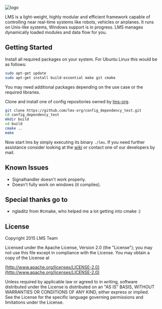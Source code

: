 ![logo](https://github.com/Phibedy/LMS/blob/master/lms_banner.jpg)

LMS is a light-weight, highly modular and efficient framework capable of controlling
near real-time systems like robots, vehicles or airplanes. It runs on Unix-like systems,
Windows support is in progress. LMS manages dynamically loaded modules and data flow for you.

## Getting Started
Install all required packages on your system. For Ubuntu Linux this would be as follows:

```sh
sudo apt-get update
sudo apt-get install build-essential make git cmake
```

You may need additional packages depending on the use case or the required libraries.

Clone and install one of config repositories owned by [lms-org](https://github.com/lms-org).

```sh
git clone https://github.com/lms-org/config_dependency_test.git
cd config_dependency_test
mkdir build
cd build
cmake ..
make
```

Now start lms by simply executing its binary `./lms`. If you need further assistance consider
looking at the [wiki](https://github.com/Phibedy/LMS/wiki) or contact one
of our developers by mail.

## Known Issues
- Signalhandler doesn't work properly.
- Doesn't fully work on windows (it compiles).

## Special thanks go to
- ngladitz from #cmake, who helped me a lot getting into cmake :)

## License
Copyright 2015 LMS Team

Licensed under the Apache License, Version 2.0 (the "License");
you may not use this file except in compliance with the License.
You may obtain a copy of the License at

[http://www.apache.org/licenses/LICENSE-2.0](http://www.apache.org/licenses/LICENSE-2.0)

Unless required by applicable law or agreed to in writing, software
distributed under the License is distributed on an "AS IS" BASIS,
WITHOUT WARRANTIES OR CONDITIONS OF ANY KIND, either express or implied.
See the License for the specific language governing permissions and
limitations under the License.
